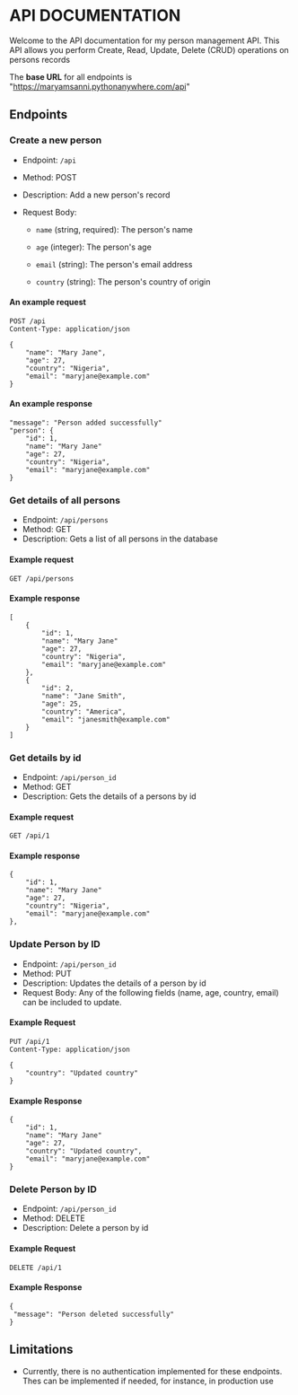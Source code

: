 # API DOCUMENTATION

Welcome to the API documentation for my person management API. This API allows you perform Create, Read, Update, Delete (CRUD) operations on persons records

The **base URL** for all endpoints is "https://maryamsanni.pythonanywhere.com/api"

## Endpoints

### Create a new person

- Endpoint: `/api`

- Method: POST

- Description: Add a new person's record

- Request Body:

    - `name` (string, required): The person's name

    - `age` (integer): The person's age

    - `email` (string): The person's email address
    
    - `country` (string): The person's country of origin

#### An example request

``` http
POST /api
Content-Type: application/json

{
    "name": "Mary Jane",
    "age": 27,
    "country": "Nigeria",
    "email": "maryjane@example.com"
}

```

#### An example response

``` http
"message": "Person added successfully"
"person": {
    "id": 1,
    "name": "Mary Jane"
    "age": 27,
    "country": "Nigeria",
    "email": "maryjane@example.com"
}
```
### Get details of all persons

- Endpoint: `/api/persons`
- Method: GET
- Description: Gets a list of all persons in the database

#### Example request

``` http
GET /api/persons
```
#### Example response
``` http
[
    {
        "id": 1,
        "name": "Mary Jane"
        "age": 27,
        "country": "Nigeria",
        "email": "maryjane@example.com"
    },
    {
        "id": 2,
        "name": "Jane Smith",
        "age": 25,
        "country": "America",
        "email": "janesmith@example.com"
    }
]

```
### Get details by id

- Endpoint: `/api/person_id`
- Method: GET
- Description: Gets the details of a persons by id

#### Example request

``` http
GET /api/1
```
#### Example response

``` http
{
    "id": 1,
    "name": "Mary Jane"
    "age": 27,
    "country": "Nigeria",
    "email": "maryjane@example.com"
},
```

### Update Person by ID

- Endpoint: `/api/person_id`
- Method: PUT
- Description: Updates the details of a person by id
- Request Body: Any of the following fields (name, age, country, email) can be included to update.

#### Example Request
``` http
PUT /api/1
Content-Type: application/json

{
    "country": "Updated country"
}
```

#### Example Response

``` http
{
    "id": 1,
    "name": "Mary Jane"
    "age": 27,
    "country": "Updated country",
    "email": "maryjane@example.com"
}
```

### Delete Person by ID
- Endpoint: `/api/person_id`
- Method: DELETE
- Description: Delete a person by id

#### Example Request
``` http
DELETE /api/1
```
#### Example Response

``` http
{
 "message": "Person deleted successfully"
}
```

## Limitations

- Currently, there is no authentication implemented for these endpoints. Thes can be implemented if needed, for instance, in production use